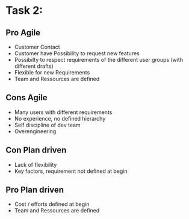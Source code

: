 # Task 2:

## Pro Agile

- Customer Contact
- Customer have Possibility to request new features
- Possibilty to respect requirements of the different user groups (with different drafts)
- Flexible for new Requirements
- Team and Ressources are defined

## Cons Agile

- Many users with different requirements
- No experience, no defined hierarchy
- Self discipline of dev team
- Overengineering

## Con Plan driven

- Lack of flexibility
- Key factors, requirement not defined at begin

## Pro Plan driven

- Cost / efforts defined at begin
- Team and Ressources are defined